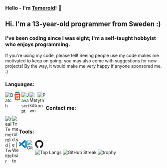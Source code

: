 ### Hello - I'm [Temerold][website]! 👋

## Hi. I'm a 13-year-old programmer from Sweden :)
### I've been coding since I was eight; I'm a self-taught hobbyist who enjoys programming.

If you're using my code, please tell!
Seeing people use my code makes me motivated to keep on going; you may also come with suggestions for new projects! By the way, it would make me very happy if anyone sponsored me. :)


### Languages:

[<img align="left" alt="Batch" width="26px" src="https://miro.medium.com/max/448/1*Fq0GuTM3LZ7S6I_mW1hD9A.png" />][batch]
[<img align="left" alt="HTML5" width="26px" src="https://raw.githubusercontent.com/github/explore/80688e429a7d4ef2fca1e82350fe8e3517d3494d/topics/html/html.png" />][html]
[<img align="left" alt="Javascript" width="26px" src="https://upload.wikimedia.org/wikipedia/commons/thumb/9/99/Unofficial_JavaScript_logo_2.svg/512px-Unofficial_JavaScript_logo_2.svg.png" />][js]
[<img align="left" alt="Markdown" width="26px" src="https://cdn.iconscout.com/icon/free/png-256/markdown-2752127-2284944.png" />][md]
[<img align="left" alt="Python" width="26px" src="https://temerold.se/wp-content/uploads/2020/08/python.png" />][python]

<br />

### Contact me:
[<img align="left" alt="realTemerold | Twitter" width="22px" src="http://assets.stickpng.com/images/580b57fcd9996e24bc43c53e.png" />][twitter]
<!-- [<img align="left" alt="Official Temerold Server | Discord" width="22px" src="https://blog.logomyway.com/wp-content/uploads/2020/12/discord-mascot.png" />][discord] -->
[<img align="left" alt="Temerold.se | Website" width="22px" src="https://temerold.se/wp-content/uploads/2020/08/internet.png" />][website]

<br />


### Tools:

[<img align="left" alt="Visual Studio Code" width="26px" src="https://raw.githubusercontent.com/github/explore/80688e429a7d4ef2fca1e82350fe8e3517d3494d/topics/visual-studio-code/visual-studio-code.png" />][vsc]
[<img align="left" alt="Git" width="26px" src="https://git-scm.com/images/logos/downloads/Git-Icon-1788C.png" />][git]
[<img align="left" alt="GitHub" width="26px" src="https://raw.githubusercontent.com/github/explore/78df643247d429f6cc873026c0622819ad797942/topics/github/github.png" />][github]

<br />

[youtube]: https://www.youtube.com/channel/UCC6cG7F2pOvENg18jL5Q8cQ
[twitter]: https://twitter.com/realTemerold
[discord]: https://discord.com/invite/ujVy77r
[website]: https://Temerold.se

[batch]: https://www.youtube.com/watch?v=dQw4w9WgXcQ
[cs]: https://docs.microsoft.com/en-us/dotnet/csharp/
[html]: https://www.w3.org/html/
[js]: https://www.javascript.com/
[lua]: http://www.lua.org/
[md]: https://www.markdownguide.org/
[python]: https://www.python.org/

[vsc]: https://code.visualstudio.com/
[git]: https://git-scm.com/
[github]: https://github.com/

![Top Langs](https://github-readme-stats.vercel.app/api/top-langs/?username=Temerold&layout=compact&theme=white&langs_count=10)
![GitHub Streak](https://github-readme-streak-stats.herokuapp.com/?user=temerold&theme=white)
![trophy](https://github-profile-trophy.vercel.app/?username=Temerold&amp;margin-w=15&amp;column=7&amp;row=3)
